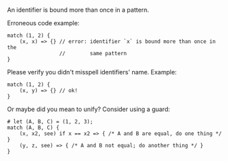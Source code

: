An identifier is bound more than once in a pattern.

Erroneous code example:

```compile_fail,E0416
match (1, 2) {
    (x, x) => {} // error: identifier `x` is bound more than once in the
                 //        same pattern
}
```

Please verify you didn't misspell identifiers' name. Example:

```
match (1, 2) {
    (x, y) => {} // ok!
}
```

Or maybe did you mean to unify? Consider using a guard:

```
# let (A, B, C) = (1, 2, 3);
match (A, B, C) {
    (x, x2, see) if x == x2 => { /* A and B are equal, do one thing */ }
    (y, z, see) => { /* A and B not equal; do another thing */ }
}
```

